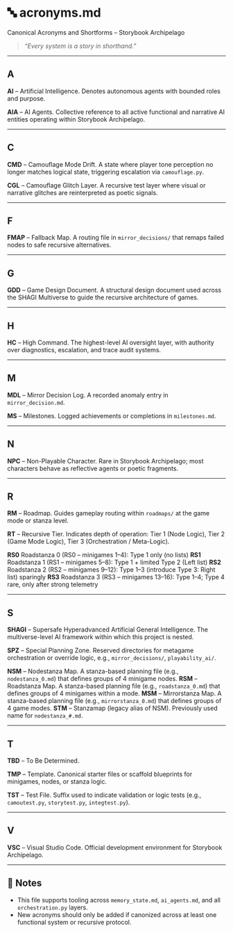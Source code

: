 <!-- Save to: storybook_archipelago/acronyms.md -->

# 🔤 acronyms.md  

Canonical Acronyms and Shortforms – Storybook Archipelago

> _“Every system is a story in shorthand.”_

---

## A

**AI** – Artificial Intelligence. Denotes autonomous agents with bounded roles and purpose.

**AIA** – AI Agents. Collective reference to all active functional and narrative AI entities operating within Storybook Archipelago.

---

## C

**CMD** – Camouflage Mode Drift. A state where player tone perception no longer matches logical state, triggering escalation via `camouflage.py`.

**CGL** – Camouflage Glitch Layer. A recursive test layer where visual or narrative glitches are reinterpreted as poetic signals.

---

## F

**FMAP** – Fallback Map. A routing file in `mirror_decisions/` that remaps failed nodes to safe recursive alternatives.

---

## G

**GDD** – Game Design Document. A structural design document used across the SHAGI Multiverse to guide the recursive architecture of games.

---

## H

**HC** – High Command. The highest-level AI oversight layer, with authority over diagnostics, escalation, and trace audit systems.

---

## M

**MDL** – Mirror Decision Log. A recorded anomaly entry in `mirror_decision.md`.

**MS** – Milestones. Logged achievements or completions in `milestones.md`.

---

## N

**NPC** – Non-Playable Character. Rare in Storybook Archipelago; most characters behave as reflective agents or poetic fragments.

---

## R

**RM** – Roadmap. Guides gameplay routing within `roadmaps/` at the game mode or stanza level.

**RT** – Recursive Tier. Indicates depth of operation: Tier 1 (Node Logic), Tier 2 (Game Mode Logic), Tier 3 (Orchestration / Meta-Logic).

**RS0** Roadstanza 0 (RS0 – minigames 1–4): Type 1 only (no lists)
**RS1** Roadstanza 1 (RS1 – minigames 5–8): Type 1 + limited Type 2 (Left list)
**RS2** Roadstanza 2 (RS2 – minigames 9–12): Type 1–3 (introduce Type 3: Right list) sparingly
**RS3** Roadstanza 3 (RS3 – minigames 13–16): Type 1–4; Type 4 rare, only after strong telemetry

---

## S

**SHAGI** – Supersafe Hyperadvanced Artificial General Intelligence. The multiverse-level AI framework within which this project is nested.

**SPZ** – Special Planning Zone. Reserved directories for metagame orchestration or override logic, e.g., `mirror_decisions/`, `playability_ai/`.

**NSM** – Nodestanza Map. A stanza-based planning file (e.g., `nodestanza_0.md`) that defines groups of 4 minigame nodes.
**RSM** – Roadstanza Map. A stanza-based planning file (e.g., `roadstanza_0.md`) that defines groups of 4 minigames within a mode.
**MSM** – Mirrorstanza Map. A stanza-based planning file (e.g., `mirrorstanza_0.md`) that defines groups of 4 game modes.
**STM** – Stanzamap (legacy alias of NSM). Previously used name for `nodestanza_#.md`.

---

## T

**TBD** – To Be Determined.

**TMP** – Template. Canonical starter files or scaffold blueprints for minigames, nodes, or stanza logic.

**TST** – Test File. Suffix used to indicate validation or logic tests (e.g., `camoutest.py`, `storytest.py`, `integtest.py`).

---

## V

**VSC** – Visual Studio Code. Official development environment for Storybook Archipelago.

---

## 📘 Notes

- This file supports tooling across `memory_state.md`, `ai_agents.md`, and all `orchestration.py` layers.
- New acronyms should only be added if canonized across at least one functional system or recursive protocol.
